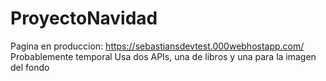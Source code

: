 # ProyectoNavidad
Pagina en produccion: https://sebastiansdevtest.000webhostapp.com/
Probablemente temporal
Usa dos APIs, una de libros y una para la imagen del fondo
